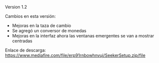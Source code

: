 Version 1.2

Cambios en esta versión:
- Mejoras en la taza de cambio
- Se agregó un conversor de monedas
- Mejoras en la interfaz ahora las ventanas emergentes se van a mostrar centradas

Enlace de descarga: https://www.mediafire.com/file/erp91rnbowhnvuj/SeekerSetup.zip/file
